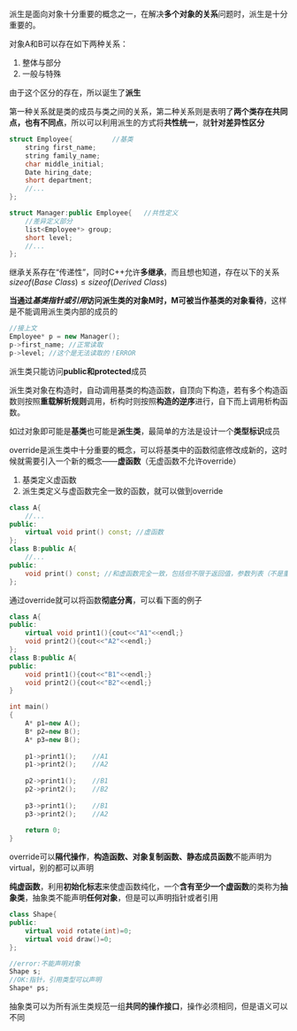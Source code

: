 派生是面向对象十分重要的概念之一，在解决**多个对象的关系**问题时，派生是十分重要的。

对象A和B可以存在如下两种关系：
1. 整体与部分
2. 一般与特殊

由于这个区分的存在，所以诞生了**派生**

第一种关系就是类的成员与类之间的关系，第二种关系则是表明了**两个类存在共同点，也有不同点**，所以可以利用派生的方式将**共性统一**，就**针对差异性区分**

```C++
struct Employee{          //基类
	string first_name;
	string family_name;
	char middle_initial;
	Date hiring_date;
	short department;
	//...
};

struct Manager:public Employee{   //共性定义
	//差异定义部分
	list<Employee*> group;
	short level;
	//...
};
```

继承关系存在“传递性”，同时C++允许**多继承**，而且想也知道，存在以下的关系$sizeof(Base \ Class) \leqslant sizeof(Derived \ Class)$ 

**当通过*基类指针或引用*访问派生类的对象M时，M可被当作基类的对象看待**，这样是不能调用派生类内部的成员的
```C++
//接上文
Employee* p = new Manager();
p->first_name; //正常读取
p->level; //这个是无法读取的！ERROR
```

派生类只能访问**public和protected**成员

派生类对象在构造时，自动调用基类的构造函数，自顶向下构造，若有多个构造函数则按照**重载解析规则**调用，析构时则按照**构造的逆序**进行，自下而上调用析构函数。

如过对象即可能是**基类**也可能是**派生类**，最简单的方法是设计一个**类型标识**成员

override是派生类中十分重要的概念，可以将基类中的函数彻底修改成新的，这时候就需要引入一个新的概念——**虚函数**（无虚函数不允许override）
1. 基类定义虚函数
2. 派生类定义与虚函数完全一致的函数，就可以做到override
```C++
class A{
	//...
public:
	virtual void print() const; //虚函数
};
class B:public A{
	//...
public:
	void print() const; //和虚函数完全一致，包括但不限于返回值，参数列表（不是重载）
};
```

通过override就可以将函数**彻底分离**，可以看下面的例子
```C++
class A{
public:
	virtual void print1(){cout<<"A1"<<endl;}
	void print2(){cout<<"A2"<<endl;}
};
class B:public A{
public:
	void print1(){cout<<"B1"<<endl;}
	void print2(){cout<<"B2"<<endl;}
}

int main()
{
	A* p1=new A();
	B* p2=new B();
	A* p3=new B();
	
	p1->print1();    //A1
	p1->print2();    //A2
	
	p2->print1();    //B1
	p2->print2();    //B2
	
	p3->print1();    //B1
	p3->print2();    //A2
	
	return 0;
}
```

override可以**隔代操作**，**构造函数、对象复制函数、静态成员函数**不能声明为virtual，别的都可以声明

**纯虚函数**，利用**初始化标志**来使虚函数纯化，一个**含有至少一个虚函数**的类称为**抽象类**，抽象类不能声明**任何对象**，但是可以声明指针或者引用
```C++
class Shape{
public:
	virtual void rotate(int)=0;
	virtual void draw()=0;
};

//error:不能声明对象
Shape s;
//OK:指针，引用类型可以声明
Shape* ps;
```
抽象类可以为所有派生类规范一组**共同的操作接口**，操作必须相同，但是语义可以不同